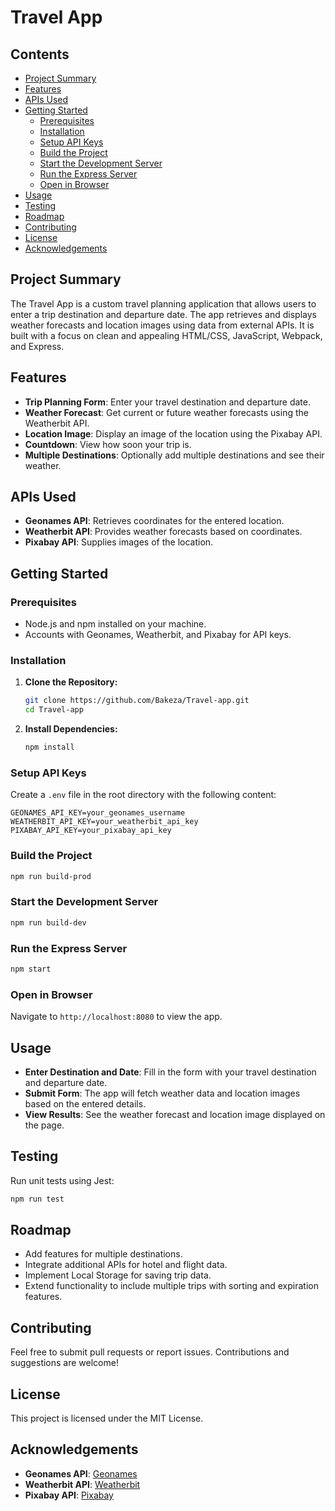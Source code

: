# Travel App

## Contents

- [Project Summary](#project-summary)
- [Features](#features)
- [APIs Used](#apis-used)
- [Getting Started](#getting-started)
  - [Prerequisites](#prerequisites)
  - [Installation](#installation)
  - [Setup API Keys](#setup-api-keys)
  - [Build the Project](#build-the-project)
  - [Start the Development Server](#start-the-development-server)
  - [Run the Express Server](#run-the-express-server)
  - [Open in Browser](#open-in-browser)
- [Usage](#usage)
- [Testing](#testing)
- [Roadmap](#roadmap)
- [Contributing](#contributing)
- [License](#license)
- [Acknowledgements](#acknowledgements)

## Project Summary

The Travel App is a custom travel planning application that allows users to enter a trip destination and departure date. The app retrieves and displays weather forecasts and location images using data from external APIs. It is built with a focus on clean and appealing HTML/CSS, JavaScript, Webpack, and Express.

## Features

- **Trip Planning Form**: Enter your travel destination and departure date.
- **Weather Forecast**: Get current or future weather forecasts using the Weatherbit API.
- **Location Image**: Display an image of the location using the Pixabay API.
- **Countdown**: View how soon your trip is.
- **Multiple Destinations**: Optionally add multiple destinations and see their weather.

## APIs Used

- **Geonames API**: Retrieves coordinates for the entered location.
- **Weatherbit API**: Provides weather forecasts based on coordinates.
- **Pixabay API**: Supplies images of the location.

## Getting Started

### Prerequisites

- Node.js and npm installed on your machine.
- Accounts with Geonames, Weatherbit, and Pixabay for API keys.

### Installation

1. **Clone the Repository:**

   ```bash
   git clone https://github.com/Bakeza/Travel-app.git
   cd Travel-app
   ```

2. **Install Dependencies:**

   ```bash
   npm install
   ```

### Setup API Keys

Create a `.env` file in the root directory with the following content:

```env
GEONAMES_API_KEY=your_geonames_username
WEATHERBIT_API_KEY=your_weatherbit_api_key
PIXABAY_API_KEY=your_pixabay_api_key
```

### Build the Project

```bash
npm run build-prod
```

### Start the Development Server

```bash
npm run build-dev
```

### Run the Express Server

```bash
npm start
```

### Open in Browser

Navigate to `http://localhost:8080` to view the app.

## Usage

- **Enter Destination and Date**: Fill in the form with your travel destination and departure date.
- **Submit Form**: The app will fetch weather data and location images based on the entered details.
- **View Results**: See the weather forecast and location image displayed on the page.

## Testing

Run unit tests using Jest:

```bash
npm run test
```

## Roadmap

- Add features for multiple destinations.
- Integrate additional APIs for hotel and flight data.
- Implement Local Storage for saving trip data.
- Extend functionality to include multiple trips with sorting and expiration features.

## Contributing

Feel free to submit pull requests or report issues. Contributions and suggestions are welcome!

## License

This project is licensed under the MIT License.

## Acknowledgements

- **Geonames API**: [Geonames](https://www.geonames.org/)
- **Weatherbit API**: [Weatherbit](https://www.weatherbit.io/)
- **Pixabay API**: [Pixabay](https://pixabay.com/api/)

